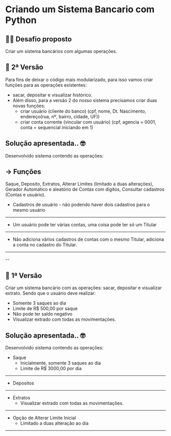 # Criando um Sistema Bancario com Python


 ## 💪🏾 Desafio proposto

Criar um sistema bancários com algumas operações.

## 🥈 2ª Versão
Para fins de deixar o código mais modularizado, para isso vamos criar funções para as operações existentes: 
 - sacar, depositar e visualizar histórico. 
 - Além disso, para a versão 2 do nosso sistema precisamos criar duas novas funções: 
   - criar usuário (cliente do banco) (cpf, nome, Dt. Nascimento, endereço(rua, nº, bairro, cidade, UF))
   - criar conta corrente (vincular com usuário) (cpf, agencia = 0001, conta = sequencial iniciando em 1)

## Solução apresentada.. 🤓

Desenvolvido sistema contendo as operações:

## -> Funções
 Saque, Deposito, Extratos, Alterar Limites (limitado a duas alterações), Gerador Automático e aleatório de Contas com digitos, Consultar cadastros (Contas e usuário).

 - Cadastros de usuário - não podendo haver dois cadastros para o mesmo usuário
 ---
 - Um usuário pode ter várias contas, uma coisa pode ter só um Titular
 ---
 - Não adiciona vários cadastros de contas com o mesmo Titular, adiciona a conta no cadastro do Titular.

---

--

## 🥇 1ª Versão
Criar um sistema bancário com as operações: sacar, depositar e visualizar extrato.
Sendo que o usuário deve realizar:
 - Somente 3 saques ao dia 
 - Limite de R$ 500,00 por saque 
 - Não pode ter saldo negativo
 - Visualizar extrado com todas as movimentações.

## Solução apresentada.. 🤓

Desenvolvido sistema contendo as operações:
- Saque
   - Inicialmente, somente 3 saques ao dia 
   - Limite de R$ 3000,00 por dia
---
 - Depositos
 ---
 - Extratos
   - Visualizar extrado com todas as movimentações.
 ---
 - Opção de Alterar Limite Inicial
    - Limitado a duas alteração ao dia
---





